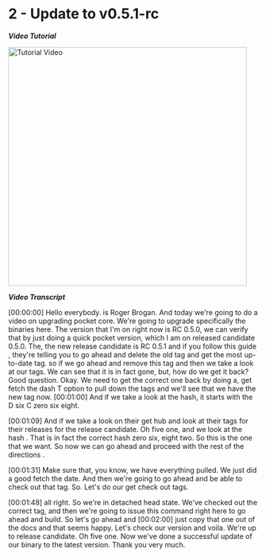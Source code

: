 # 2 - Update to v0.5.1-rc

_**Video Tutorial**_

<a href="https://https://www.youtube.com/watch?v=1gM8A908goU"><img src="http://img.youtube.com/vi/1gM8A908goU/maxresdefault.jpg" alt="Tutorial Video" height="480" /></a>

_**Video Transcript**_

[00:00:00] Hello everybody. is Roger Brogan. And today we're going to do a video on upgrading pocket core. We're going to upgrade specifically the binaries here. The version that I'm on right now is RC 0.5.0, we can verify that by just doing a quick pocket version, which I am on released candidate  0.5.0. The, the new release candidate is RC 0.5.1 and if you follow this guide , they're telling you to go ahead and delete the old tag and get the most up-to-date tag.  so if we go ahead and remove this tag and then we take a look at our tags. We can see that it is in fact gone,  but, how do we get it back? Good question. Okay. We need to get the correct one back by doing a, get fetch the dash T option to pull down the tags and we'll see that we have the new tag now. [00:01:00] And if we take a look at the hash, it starts with the D six C zero six eight.

[00:01:09] And if we take a look on their get hub and look at their tags for their releases for the release candidate. Oh five one, and we look at the hash . That is in fact the correct hash  zero six, eight two. So this is the one that we want. So now we can go ahead and proceed with the rest of the directions .

[00:01:31] Make sure that, you know, we have everything pulled. We just did a good fetch  the date. And then we're going to go ahead and be able to check out that tag. So. Let's do our get check out tags.

[00:01:48] all right. So we're in detached head state. We've checked out the correct tag, and then we're going to issue this command right here to go ahead and build. So let's go ahead and [00:02:00] just copy that one out of the docs and that seems happy. Let's check our version and voila. We're up to release candidate. Oh five one. Now we've done a successful update of our binary to the latest version. Thank you very much. 

